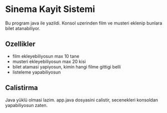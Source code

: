 # Sinema Kayit Sistemi

Bu program java ile yazildi. Konsol uzerinden film ve musteri eklenip bunlara bilet atanabiliyor.

## Ozellikler

- film ekleyebiliyosun max 10 tane
- musteri ekleyebiliyosun max 20 kisi
- bilet atamasi yapiyosun, kimin hangi filme gittigi belli
- listeleme yapabiliyosun

## Calistirma

Java yüklü olmasi lazim. app.java dosyasini calistir, secenekleri konsoldan yapabiliyosun zaten.

